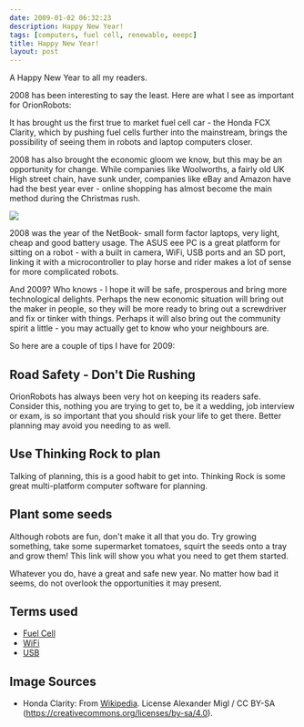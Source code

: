 ```yaml
---
date: 2009-01-02 06:32:23
description: Happy New Year!
tags: [computers, fuel cell, renewable, eeepc]
title: Happy New Year!
layout: post
---
```

A Happy New Year to all my readers.

2008 has been interesting to say the least. Here are what I see as important for OrionRobots:

It has brought us the first true to market fuel cell car - the Honda FCX Clarity, which by pushing fuel cells further into the mainstream, brings the possibility of seeing them in robots and laptop computers closer.

2008 has also brought the economic gloom we know, but this may be an opportunity for change. While companies like Woolworths, a fairly old UK High street chain, have sunk under, companies like eBay and Amazon have had the best year ever - online shopping has almost become the main method during the Christmas rush.

<a href="https://www.amazon.co.uk/Asus-EeePC-Netbook-1-6GHz-Black/dp/B001C9SXKC/ref=as_li_ss_il?ie=UTF8&linkCode=li2&tag=orionrobots-21&linkId=031367d45dd9816ecc3da48fe98b146e&language=en_GB" target="_blank"><img border="0" src="//ws-eu.amazon-adsystem.com/widgets/q?_encoding=UTF8&ASIN=B001C9SXKC&Format=_SL160_&ID=AsinImage&MarketPlace=GB&ServiceVersion=20070822&WS=1&tag=orionrobots-21&language=en_GB" ></a><img src="https://ir-uk.amazon-adsystem.com/e/ir?t=orionrobots-21&language=en_GB&l=li2&o=2&a=B001C9SXKC" width="1" height="1" border="0" alt="" style="border:none !important; margin:0px !important;" />

2008 was the year of the NetBook- small form factor laptops, very light, cheap and good battery usage. The ASUS eee PC is a great platform for sitting on a robot - with a built in camera, WiFi, USB ports and an SD port, linking it with a microcontroller to play horse and rider makes a lot of sense for more complicated robots.

And 2009? Who knows - I hope it will be safe, prosperous and bring more technological delights. Perhaps the new economic situation will bring out the maker in people, so they will be more ready to bring out a screwdriver and fix or tinker with things. Perhaps it will also bring out the community spirit a little - you may actually get to know who your neighbours are.

So here are a couple of tips I have for 2009:

## Road Safety - Don't Die Rushing

OrionRobots has always been very hot on keeping its readers safe. Consider this, nothing you are trying to get to, be it a wedding, job interview or exam, is so important that you should risk your life to get there. Better planning may avoid you needing to as well.

## Use Thinking Rock to plan

Talking of planning, this is a good habit to get into. Thinking Rock is some great multi-platform computer software for planning.

## Plant some seeds

Although robots are fun, don't make it all that you do. Try growing something, take some supermarket tomatoes, squirt the seeds onto a tray and grow them! This link will show you what you need to get them started.

Whatever you do, have a great and safe new year. No matter how bad it seems, do not overlook the opportunities it may present.

## Terms used

* [Fuel Cell](/wiki/fuel_cell.html)
* [WiFi](/wiki/wifi.html)
* [USB](/wiki/usb.html)

## Image Sources

* Honda Clarity: From [Wikipedia](https://commons.wikimedia.org/wiki/File:Honda_Clarity_Fuel_Cell_IMG_0301.jpg). License Alexander Migl / CC BY-SA (<https://creativecommons.org/licenses/by-sa/4.0>).
